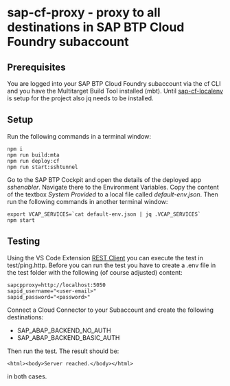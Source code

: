 # sap-cf-proxy - proxy to all destinations in SAP BTP Cloud Foundry subaccount

## Prerequisites

You are logged into your SAP BTP Cloud Foundry subaccount via the cf CLI and you have the Multitarget Build Tool installed (mbt). Until [sap-cf-localenv](https://github.com/jowavp/sap-cf-localenv) is setup for the project also jq needs to be installed.

## Setup

Run the following commands in a terminal window:

```
npm i
npm run build:mta
npm run deploy:cf
npm run start:sshtunnel
```

Go to the SAP BTP Cockpit and open the details of the deployed app *sshenabler*. Navigate there to the Environment Variables. Copy the content of the textbox *System Provided* to a local file called *default-env.json*. Then run the following commands in another terminal window:

```
export VCAP_SERVICES=`cat default-env.json | jq .VCAP_SERVICES`
npm start
```

## Testing

Using the VS Code Extension [REST Client](https://marketplace.visualstudio.com/items?itemName=humao.rest-client) you can execute the test in test/ping.http. Before you can run the test you have to create a .env file in the test folder with the following (of course adjusted) content:

```
sapcpproxy=http://localhost:5050
sapid_username="<user-email>"
sapid_password="<password>"
```

Connect a Cloud Connector to your Subaccount and create the following destinations:

* SAP_ABAP_BACKEND_NO_AUTH
* SAP_ABAP_BACKEND_BASIC_AUTH

Then run the test. The result should be:

`<html><body>Server reached.</body></html>`

in both cases.